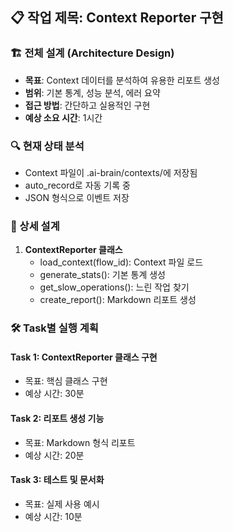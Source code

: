 
## 📋 작업 제목: Context Reporter 구현

### 🏗️ 전체 설계 (Architecture Design)
- **목표**: Context 데이터를 분석하여 유용한 리포트 생성
- **범위**: 기본 통계, 성능 분석, 에러 요약
- **접근 방법**: 간단하고 실용적인 구현
- **예상 소요 시간**: 1시간

### 🔍 현재 상태 분석
- Context 파일이 .ai-brain/contexts/에 저장됨
- auto_record로 자동 기록 중
- JSON 형식으로 이벤트 저장

### 📐 상세 설계
1. **ContextReporter 클래스**
   - load_context(flow_id): Context 파일 로드
   - generate_stats(): 기본 통계 생성
   - get_slow_operations(): 느린 작업 찾기
   - create_report(): Markdown 리포트 생성

### 🛠️ Task별 실행 계획
#### Task 1: ContextReporter 클래스 구현
- 목표: 핵심 클래스 구현
- 예상 시간: 30분

#### Task 2: 리포트 생성 기능
- 목표: Markdown 형식 리포트
- 예상 시간: 20분

#### Task 3: 테스트 및 문서화
- 목표: 실제 사용 예시
- 예상 시간: 10분
